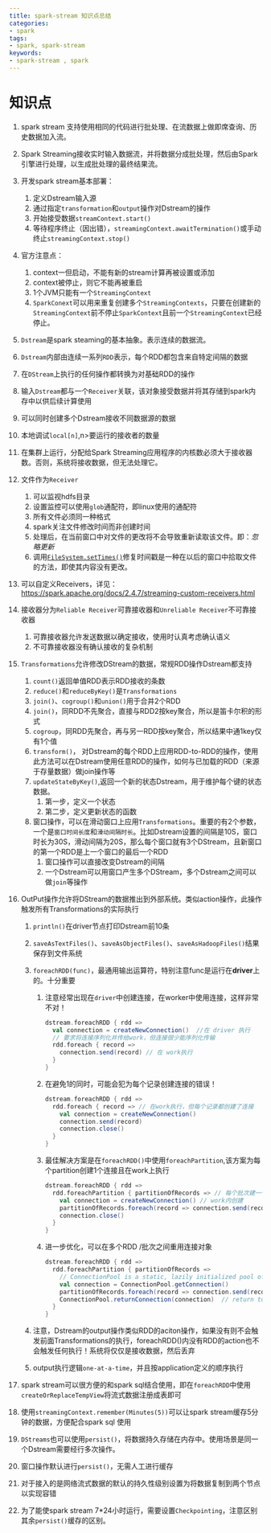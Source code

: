 ```yaml
---
title: spark-stream 知识点总结
categories:
- spark
tags:
- spark, spark-stream 
keywords:
- spark-stream , spark
---
```

# 知识点

1. spark stream 支持使用相同的代码进行批处理、在流数据上做即席查询、历史数据加入流。

2. Spark Streaming接收实时输入数据流，并将数据分成批处理，然后由Spark引擎进行处理，以生成批处理的最终结果流。

3. 开发spark stream基本部署：

   1. 定义Dstream输入源
   2. 通过指定`transformation`和`output`操作对Dstream的操作
   3. 开始接受数据`streamContext.start()`
   4. 等待程序终止（因出错），`streamingContext.awaitTermination()`或手动终止`streamingContext.stop()`

4. 官方注意点：

   1. context一但启动，不能有新的stream计算再被设置或添加
   2. context被停止，则它不能再被重启
   3. 1个JVM只能有一个`StreamingContext`
   4. `SparkConext`可以用来重复创建多个`StreamingContexts`，只要在创建新的`StreamingContext`前不停止`SparkContext`且前一个`StreamingContext`已经停止。

5. `Dstream`是spark steaming的基本抽象。表示连续的数据流。

6. `Dstream`内部由连续一系列`RDD`表示，每个RDD都包含来自特定间隔的数据

7. 在`DStream`上执行的任何操作都转换为对基础RDD的操作

8. 输入`Dstream`都与一个`Receiver`关联，该对象接受数据并将其存储到spark内存中以供后续计算使用

9. 可以同时创建多个Dstream接收不同数据源的数据

10. 本地调试`local[n]`,n>要运行的接收者的数量

11. 在集群上运行，分配给Spark Streaming应用程序的内核数必须大于接收器数。否则，系统将接收数据，但无法处理它。

12. 文件作为`Receiver`

    1. 可以监视hdfs目录
    2. 设置监控可以使用`glob`通配符，即linux使用的通配符
    3. 所有文件必须同一种格式
    4. spark关注文件修改时间而非创建时间
    5. 处理后，在当前窗口中对文件的更改将不会导致重新读取该文件。即：*忽略更新*
    6. 调用[`FileSystem.setTimes()`](https://hadoop.apache.org/docs/current/api/org/apache/hadoop/fs/FileSystem.html#setTimes-org.apache.hadoop.fs.Path-long-long-)修复时间戳是一种在以后的窗口中拾取文件的方法，即使其内容没有更改。

13. 可以自定义Receivers，详见：https://spark.apache.org/docs/2.4.7/streaming-custom-receivers.html

14. 接收器分为`Reliable Receiver`可靠接收器和`Unreliable Receiver`不可靠接收器

    1. 可靠接收器允许发送数据以确定接收，使用时认真考虑确认语义
    2. 不可靠接收器没有确认接收的复杂机制

15. `Transformations`允许修改DStream的数据，常规RDD操作Dstream都支持

    1. `count()`返回单值RDD表示RDD接收的条数
    2. `reduce()`和`reduceByKey()`是`Transformations`
    3. `join()`、`cogroup()`和`union()`用于合并2个RDD
    4. `join()`，同RDD不先聚合，直接与RDD2按key聚合，所以是笛卡尔积的形式
    5. `cogroup`，同RDD先聚合，再与另一RDD按key聚合，所以结果中通1key仅有1个值
    6. `transform()`， 对Dstream的每个RDD上应用RDD-to-RDD的操作，使用此方法可以在Dstream使用任意RDD的操作，如何与已加载的RDD（来源于存量数据）做join操作等
    7. `updateStateByKey()`,返回一个新的状态Dstream，用于维护每个键的状态数据。
       1. 第一步，定义一个状态
       2. 第二步，定义更新状态的函数
    8. 窗口操作，可以在滑动窗口上应用`Transformations`。重要的有2个参数，一个是`窗口时间长度`和`滑动间隔时长`。比如Dstream设置的间隔是10S，窗口时长为30S，滑动间隔为20S，那么每个窗口就有3个DStream，且新窗口的第一个RDD是上一个窗口的最后一个RDD
       1. 窗口操作可以直接改变Dstream的间隔
       2. 一个Dstream可以用窗口产生多个DStream，多个Dstream之间可以做`join`等操作

16. OutPut操作允许将DStream的数据推出到外部系统。类似action操作，此操作触发所有Transformations的实际执行

    1. `println()`在driver节点打印Dstream前10条

    2. `saveAsTextFiles()`、`saveAsObjectFiles()`、`saveAsHadoopFiles()`结果保存到文件系统

    3. `foreachRDD(func)`，最通用输出运算符，特别注意func是运行在**driver**上的。十分重要

       1. 注意经常出现在`driver`中创建连接，在worker中使用连接，这样非常不对！

          ```scala
          dstream.foreachRDD { rdd =>
            val connection = createNewConnection()  //在 driver 执行
            // 要求将连接序列化并传给work，但连接很少能序列化传输
            rdd.foreach { record =>
              connection.send(record) // 在 work执行
            }
          }
          ```

       2. 在避免1的同时，可能会犯为每个记录创建连接的错误！

          ```scala
          dstream.foreachRDD { rdd =>
            rdd.foreach { record => // 在work执行，但每个记录都创建了连接
              val connection = createNewConnection() 
              connection.send(record)
              connection.close()
            }
          }
          ```

       3. 最佳解决方案是在`foreachRDD()`中使用`foreachPartition`,该方案为每个partition创建1个连接且在work上执行

          ```scala
          dstream.foreachRDD { rdd =>
            rdd.foreachPartition { partitionOfRecords => // 每个批次建一个
              val connection = createNewConnection() // work内创建
              partitionOfRecords.foreach(record => connection.send(record))
              connection.close()
            }
          }
          ```

       4. 进一步优化，可以在多个RDD /批次之间重用连接对象

          ```scala
          dstream.foreachRDD { rdd =>
            rdd.foreachPartition { partitionOfRecords =>
              // ConnectionPool is a static, lazily initialized pool of connections
              val connection = ConnectionPool.getConnection()
              partitionOfRecords.foreach(record => connection.send(record))
              ConnectionPool.returnConnection(connection)  // return to the pool for future reuse
            }
          }
          ```

    4. 注意，Dstream的output操作类似RDD的aciton操作，如果没有则不会触发前面Transformations的执行，foreachRDD()内没有RDD的action也不会触发任何执行！系统将仅仅是接收数据，然后丢弃

    5. output执行逻辑`one-at-a-time`，并且按application定义的顺序执行

17. spark stream可以很方便的和spark sql结合使用，即在`foreachRDD`中使用`createOrReplaceTempView`将流式数据注册成表即可

18. 使用`streamingContext.remember(Minutes(5))`可以让spark stream缓存5分钟的数据，方便配合spark sql 使用

19. `DStreams`也可以使用`persist()`，将数据持久存储在内存中。使用场景是同一个Dstream需要经行多次操作。

20. 窗口操作默认进行`persist()`，无需人工进行缓存

21. 对于接入的是网络流式数据的默认的持久性级别设置为将数据复制到两个节点以实现容错

22. 为了能使spark stream 7*24小时运行，需要设置`Checkpointing`，注意区别其余`persist()`缓存的区别。

